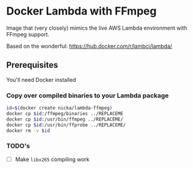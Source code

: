 # Docker Lambda with FFmpeg

Image that (very closely) mimics the live AWS Lambda environment with FFmpeg support.

Based on the wonderful: https://hub.docker.com/r/lambci/lambda/

## Prerequisites

You'll need Docker installed

### Copy over compiled binaries to your Lambda package

```bash
id=$(docker create nicka/lambda-ffmpeg)
docker cp $id:/ffmpeg/binaries ../REPLACEME
docker cp $id:/usr/bin/ffmpeg ../REPLACEME/
docker cp $id:/usr/bin/ffprobe ../REPLACEME/
docker rm -v $id
```

### TODO's

- [ ] Make `libx265` compiling work
